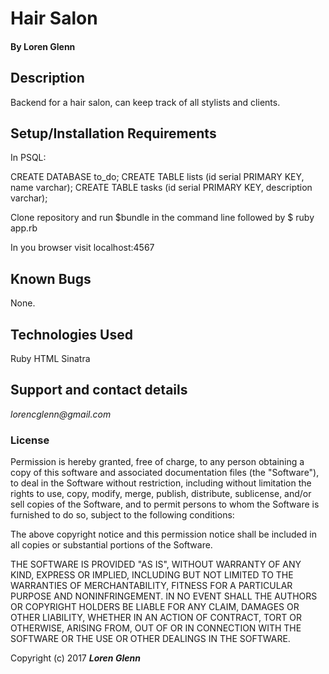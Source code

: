 # Hair Salon

#### By **Loren Glenn**

## Description

Backend for a hair salon, can keep track of all stylists and clients.


## Setup/Installation Requirements

In PSQL:

CREATE DATABASE to_do;
CREATE TABLE lists (id serial PRIMARY KEY, name varchar);
CREATE TABLE tasks (id serial PRIMARY KEY, description varchar);

Clone repository and run $bundle in the command line followed by $ ruby app.rb

In you browser visit localhost:4567

## Known Bugs

None.


## Technologies Used

Ruby
HTML
Sinatra

## Support and contact details

 _lorencglenn@gmail.com_

### License

 Permission is hereby granted, free of charge, to any person obtaining a copy of this software and associated documentation files (the "Software"), to deal in the Software without restriction, including without limitation the rights to use, copy, modify, merge, publish, distribute, sublicense, and/or sell copies of the Software, and to permit persons to whom the Software is furnished to do so, subject to the following conditions:

 The above copyright notice and this permission notice shall be included in all copies or substantial portions of the Software.

 THE SOFTWARE IS PROVIDED "AS IS", WITHOUT WARRANTY OF ANY KIND, EXPRESS OR IMPLIED, INCLUDING BUT NOT LIMITED TO THE WARRANTIES OF MERCHANTABILITY, FITNESS FOR A PARTICULAR PURPOSE AND NONINFRINGEMENT. IN NO EVENT SHALL THE AUTHORS OR COPYRIGHT HOLDERS BE LIABLE FOR ANY CLAIM, DAMAGES OR OTHER LIABILITY, WHETHER IN AN ACTION OF CONTRACT, TORT OR OTHERWISE, ARISING FROM, OUT OF OR IN CONNECTION WITH THE SOFTWARE OR THE USE OR OTHER DEALINGS IN THE SOFTWARE.

 Copyright (c) 2017 **_Loren Glenn_**

